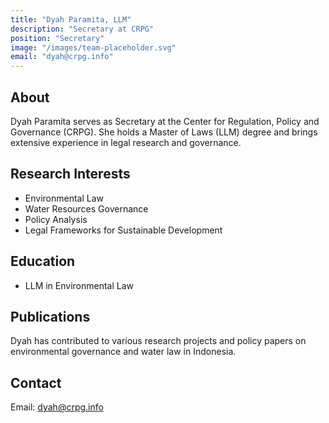 ```yaml
---
title: "Dyah Paramita, LLM"
description: "Secretary at CRPG"
position: "Secretary"
image: "/images/team-placeholder.svg"
email: "dyah@crpg.info"
---
```


## About

Dyah Paramita serves as Secretary at the Center for Regulation, Policy and Governance (CRPG). She holds a Master of Laws (LLM) degree and brings extensive experience in legal research and governance.

## Research Interests

- Environmental Law
- Water Resources Governance
- Policy Analysis
- Legal Frameworks for Sustainable Development

## Education

- LLM in Environmental Law

## Publications

Dyah has contributed to various research projects and policy papers on environmental governance and water law in Indonesia.

## Contact

Email: dyah@crpg.info